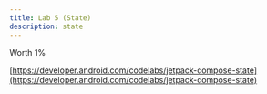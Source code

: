 ```yaml
---
title: Lab 5 (State)
description: state
---
```


Worth 1%

[https://developer.android.com/codelabs/jetpack-compose-state](https://developer.android.com/codelabs/jetpack-compose-state)
